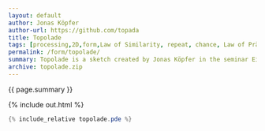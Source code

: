 ```yaml
---   
layout: default
author: Jonas Köpfer
author-url: https://github.com/topada
title: Topolade
tags: [processing,2D,form,Law of Similarity, repeat, chance, Law of Prägnanz, Law of Proximity ]
permalink: /form/topolade/
summary: Topolade is a sketch created by Jonas Köpfer in the seminar Eingabe/Ausgabe.  
archive: topolade.zip
---  
```


<div class="hero">{{ page.summary }}</div>

<!-- more -->

{% include out.html %}

```java
{% include_relative topolade.pde %}
```


